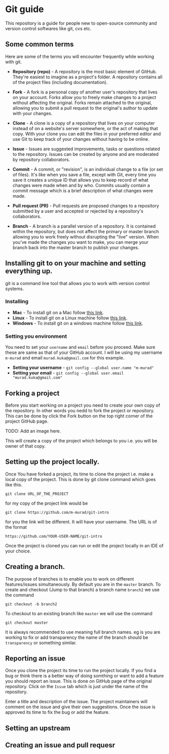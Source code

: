 # Git guide

This repository is a guide for people new to open-source community and version control softwares like git, cvs etc.

## Some common terms

Here are some of the terms you will encounter frequently while working with git.

* **Repository (repo)** - A repository is the most basic element of GitHub. They're easiest to imagine as a project's folder. A repository contains all of the project files (including documentation). 

* **Fork** - A fork is a personal copy of another user's repository that lives on your account. Forks allow you to freely make changes to a project without affecting the original. Forks remain attached to the original, allowing you to submit a pull request to the original's author to update with your changes.

* **Clone** - A clone is a copy of a repository that lives on your computer instead of on a website's server somewhere, or the act of making that copy. With your clone you can edit the files in your preferred editor and use Git to keep track of your changes without having to be online.

* **Issue** - Issues are suggested improvements, tasks or questions related to the repository. Issues can be created by anyone and are moderated by repository collaborators.

* **Commit** - A commit, or "revision", is an individual change to a file (or set of files). It's like when you save a file, except with Git, every time you save it creates a unique ID that allows you to keep record of what changes were made when and by who. Commits usually contain a commit message which is a brief description of what changes were made.

* **Pull request (PR)** - Pull requests are proposed changes to a repository submitted by a user and accepted or rejected by a repository's collaborators.

* **Branch** - A branch is a parallel version of a repository. It is contained within the repository, but does not affect the primary or master branch allowing you to work freely without disrupting the "live" version. When you've made the changes you want to make, you can merge your branch back into the master branch to publish your changes.

## Installing git to on your machine and setting everything up.

git is a command line tool that allows you to work with version control systems.

### Installing
* **Mac** - To install git on a Mac follow [this link](https://git-scm.com/download/mac).
* **Linux** - To install git on a Linux machine follow [this link](https://git-scm.com/download/linux).
* **Windows** - To install git on a windows machine follow [this link](https://git-scm.com/download/win).

### Setting you environment
You need to set your `username` and `email` before you proceed. Make sure these are same as that of your GitHub account. I will be using my username `m-murad` and email `murad.kuka@gmail.com` for this example.
* **Setting your username** - 
`git config --global user.name "m-murad"`
* **Setting your email** - 
`git config --global user.email "murad.kuka@gmail.com"`

## Forking a project
Before you start working on a project you need to create your own copy of the repository. In other words you nedd to fork the project or repository. This can be done by click the Fork button on the top right corner of the project GitHub page.

TODO: Add an image here.

This will create a copy of the project which belongs to you i.e. you will be owner of that copy.

## Setting up the project locally.
Once You have forked a project, its time to clone the project i.e. make a local copy of the project. This is done by git clone command which goes like this.

`git clone URL_OF_THE_PROJECT`

for my copy of the project link would be 

`git clone https://github.com/m-murad/git-intro`

for you the link will be different. It will have your username. The URL is of the format 

`https://github.com/YOUR-USER-NAME/git-intro`

Once the project is cloned you can run or edit the project locally in an IDE of your choice.

## Creating a branch.
The purpose of branches is to enable you to work on different features/issues simultaneously. By default you are in the `master` branch. 
To create and checkout (Jump to that branch) a branch name `branch2` we use the command

`git checkout -b branch2`

To checkout to an existing branch like `master` we will use the command 

`git checkout master`

It is always recommended to use meaning full branch names. eg is you are working to fix or add transparency the name of the branch should be `transparency` or something similar.

## Reporting an issue
Once you clone the project its time to run the project locally. If you find a bug or think there is a better way of doing somthing or want to add a feature you should report an issue. This is done on GitHub page of the original repository. Click on the `Issue` tab which is just under the name of the repository. 


Enter a title and description of the issue. The project maintainers will comment on the issue and give their own suggestions. Once the issue is approved its time to fix the bug or add the feature.

## Setting an upstream

## Creating an issue and pull requesr
